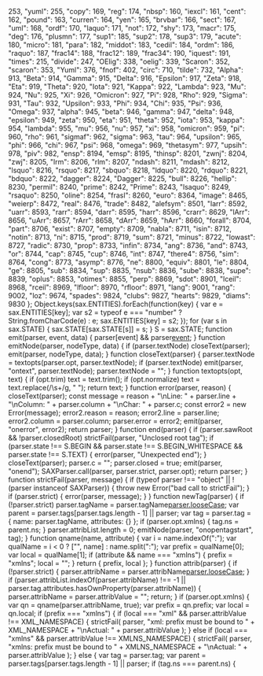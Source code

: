 253,
        "yuml": 255,
        "copy": 169,
        "reg": 174,
        "nbsp": 160,
        "iexcl": 161,
        "cent": 162,
        "pound": 163,
        "curren": 164,
        "yen": 165,
        "brvbar": 166,
        "sect": 167,
        "uml": 168,
        "ordf": 170,
        "laquo": 171,
        "not": 172,
        "shy": 173,
        "macr": 175,
        "deg": 176,
        "plusmn": 177,
        "sup1": 185,
        "sup2": 178,
        "sup3": 179,
        "acute": 180,
        "micro": 181,
        "para": 182,
        "middot": 183,
        "cedil": 184,
        "ordm": 186,
        "raquo": 187,
        "frac14": 188,
        "frac12": 189,
        "frac34": 190,
        "iquest": 191,
        "times": 215,
        "divide": 247,
        "OElig": 338,
        "oelig": 339,
        "Scaron": 352,
        "scaron": 353,
        "Yuml": 376,
        "fnof": 402,
        "circ": 710,
        "tilde": 732,
        "Alpha": 913,
        "Beta": 914,
        "Gamma": 915,
        "Delta": 916,
        "Epsilon": 917,
        "Zeta": 918,
        "Eta": 919,
        "Theta": 920,
        "Iota": 921,
        "Kappa": 922,
        "Lambda": 923,
        "Mu": 924,
        "Nu": 925,
        "Xi": 926,
        "Omicron": 927,
        "Pi": 928,
        "Rho": 929,
        "Sigma": 931,
        "Tau": 932,
        "Upsilon": 933,
        "Phi": 934,
        "Chi": 935,
        "Psi": 936,
        "Omega": 937,
        "alpha": 945,
        "beta": 946,
        "gamma": 947,
        "delta": 948,
        "epsilon": 949,
        "zeta": 950,
        "eta": 951,
        "theta": 952,
        "iota": 953,
        "kappa": 954,
        "lambda": 955,
        "mu": 956,
        "nu": 957,
        "xi": 958,
        "omicron": 959,
        "pi": 960,
        "rho": 961,
        "sigmaf": 962,
        "sigma": 963,
        "tau": 964,
        "upsilon": 965,
        "phi": 966,
        "chi": 967,
        "psi": 968,
        "omega": 969,
        "thetasym": 977,
        "upsih": 978,
        "piv": 982,
        "ensp": 8194,
        "emsp": 8195,
        "thinsp": 8201,
        "zwnj": 8204,
        "zwj": 8205,
        "lrm": 8206,
        "rlm": 8207,
        "ndash": 8211,
        "mdash": 8212,
        "lsquo": 8216,
        "rsquo": 8217,
        "sbquo": 8218,
        "ldquo": 8220,
        "rdquo": 8221,
        "bdquo": 8222,
        "dagger": 8224,
        "Dagger": 8225,
        "bull": 8226,
        "hellip": 8230,
        "permil": 8240,
        "prime": 8242,
        "Prime": 8243,
        "lsaquo": 8249,
        "rsaquo": 8250,
        "oline": 8254,
        "frasl": 8260,
        "euro": 8364,
        "image": 8465,
        "weierp": 8472,
        "real": 8476,
        "trade": 8482,
        "alefsym": 8501,
        "larr": 8592,
        "uarr": 8593,
        "rarr": 8594,
        "darr": 8595,
        "harr": 8596,
        "crarr": 8629,
        "lArr": 8656,
        "uArr": 8657,
        "rArr": 8658,
        "dArr": 8659,
        "hArr": 8660,
        "forall": 8704,
        "part": 8706,
        "exist": 8707,
        "empty": 8709,
        "nabla": 8711,
        "isin": 8712,
        "notin": 8713,
        "ni": 8715,
        "prod": 8719,
        "sum": 8721,
        "minus": 8722,
        "lowast": 8727,
        "radic": 8730,
        "prop": 8733,
        "infin": 8734,
        "ang": 8736,
        "and": 8743,
        "or": 8744,
        "cap": 8745,
        "cup": 8746,
        "int": 8747,
        "there4": 8756,
        "sim": 8764,
        "cong": 8773,
        "asymp": 8776,
        "ne": 8800,
        "equiv": 8801,
        "le": 8804,
        "ge": 8805,
        "sub": 8834,
        "sup": 8835,
        "nsub": 8836,
        "sube": 8838,
        "supe": 8839,
        "oplus": 8853,
        "otimes": 8855,
        "perp": 8869,
        "sdot": 8901,
        "lceil": 8968,
        "rceil": 8969,
        "lfloor": 8970,
        "rfloor": 8971,
        "lang": 9001,
        "rang": 9002,
        "loz": 9674,
        "spades": 9824,
        "clubs": 9827,
        "hearts": 9829,
        "diams": 9830
      };
      Object.keys(sax.ENTITIES).forEach(function(key) {
        var e = sax.ENTITIES[key];
        var s2 = typeof e === "number" ? String.fromCharCode(e) : e;
        sax.ENTITIES[key] = s2;
      });
      for (var s in sax.STATE) {
        sax.STATE[sax.STATE[s]] = s;
      }
      S = sax.STATE;
      function emit(parser, event, data) {
        parser[event] && parser[event](data);
      }
      function emitNode(parser, nodeType, data) {
        if (parser.textNode)
          closeText(parser);
        emit(parser, nodeType, data);
      }
      function closeText(parser) {
        parser.textNode = textopts(parser.opt, parser.textNode);
        if (parser.textNode)
          emit(parser, "ontext", parser.textNode);
        parser.textNode = "";
      }
      function textopts(opt, text) {
        if (opt.trim)
          text = text.trim();
        if (opt.normalize)
          text = text.replace(/\s+/g, " ");
        return text;
      }
      function error(parser, reason) {
        closeText(parser);
        const message = reason + "\nLine: " + parser.line + "\nColumn: " + parser.column + "\nChar: " + parser.c;
        const error2 = new Error(message);
        error2.reason = reason;
        error2.line = parser.line;
        error2.column = parser.column;
        parser.error = error2;
        emit(parser, "onerror", error2);
        return parser;
      }
      function end(parser) {
        if (parser.sawRoot && !parser.closedRoot)
          strictFail(parser, "Unclosed root tag");
        if (parser.state !== S.BEGIN && parser.state !== S.BEGIN_WHITESPACE && parser.state !== S.TEXT) {
          error(parser, "Unexpected end");
        }
        closeText(parser);
        parser.c = "";
        parser.closed = true;
        emit(parser, "onend");
        SAXParser.call(parser, parser.strict, parser.opt);
        return parser;
      }
      function strictFail(parser, message) {
        if (typeof parser !== "object" || !(parser instanceof SAXParser)) {
          throw new Error("bad call to strictFail");
        }
        if (parser.strict) {
          error(parser, message);
        }
      }
      function newTag(parser) {
        if (!parser.strict)
          parser.tagName = parser.tagName[parser.looseCase]();
        var parent = parser.tags[parser.tags.length - 1] || parser;
        var tag = parser.tag = { name: parser.tagName, attributes: {} };
        if (parser.opt.xmlns) {
          tag.ns = parent.ns;
        }
        parser.attribList.length = 0;
        emitNode(parser, "onopentagstart", tag);
      }
      function qname(name, attribute) {
        var i = name.indexOf(":");
        var qualName = i < 0 ? ["", name] : name.split(":");
        var prefix = qualName[0];
        var local = qualName[1];
        if (attribute && name === "xmlns") {
          prefix = "xmlns";
          local = "";
        }
        return { prefix, local };
      }
      function attrib(parser) {
        if (!parser.strict) {
          parser.attribName = parser.attribName[parser.looseCase]();
        }
        if (parser.attribList.indexOf(parser.attribName) !== -1 || parser.tag.attributes.hasOwnProperty(parser.attribName)) {
          parser.attribName = parser.attribValue = "";
          return;
        }
        if (parser.opt.xmlns) {
          var qn = qname(parser.attribName, true);
          var prefix = qn.prefix;
          var local = qn.local;
          if (prefix === "xmlns") {
            if (local === "xml" && parser.attribValue !== XML_NAMESPACE) {
              strictFail(
                parser,
                "xml: prefix must be bound to " + XML_NAMESPACE + "\nActual: " + parser.attribValue
              );
            } else if (local === "xmlns" && parser.attribValue !== XMLNS_NAMESPACE) {
              strictFail(
                parser,
                "xmlns: prefix must be bound to " + XMLNS_NAMESPACE + "\nActual: " + parser.attribValue
              );
            } else {
              var tag = parser.tag;
              var parent = parser.tags[parser.tags.length - 1] || parser;
              if (tag.ns === parent.ns) {
             
